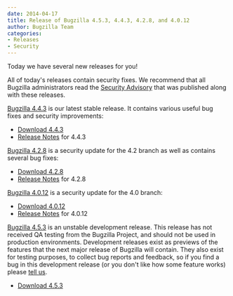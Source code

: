 ```yaml
---
date: 2014-04-17
title: Release of Bugzilla 4.5.3, 4.4.3, 4.2.8, and 4.0.12
author: Bugzilla Team
categories:
- Releases
- Security
---
```


Today we have several new releases for you!

All of today's releases contain security fixes. We recommend that all Bugzilla administrators read the [Security Advisory](/security/4.0.11/) that was published along with these releases.

[Bugzilla 4.4.3](/releases/4.4.3/) is our latest stable release. It contains various useful bug fixes and security improvements:

*   [Download 4.4.3](/download/#v44)
*   [Release Notes](/releases/4.4.3/) for 4.4.3

[Bugzilla 4.2.8](/releases/4.2.8/) is a security update for the 4.2 branch as well as contains several bug fixes:

*   [Download 4.2.8](/download/#v42)
*   [Release Notes](/releases/4.2.8/) for 4.2.8

[Bugzilla 4.0.12](/releases/4.0.12/) is a security update for the 4.0 branch:

*   [Download 4.0.12](/download/#v40)
*   [Release Notes](/releases/4.0.12/) for 4.0.12

[Bugzilla 4.5.3](/releases/5.0/) is an unstable development release. This release has not received QA testing from the Bugzilla Project, and should not be used in production environments. Development releases exist as previews of the features that the next major release of Bugzilla will contain. They also exist for testing purposes, to collect bug reports and feedback, so if you find a bug in this development release (or you don't like how some feature works) please [tell us](/developers/reporting_bugs.html).

*   [Download 4.5.3](/download/#v50)

